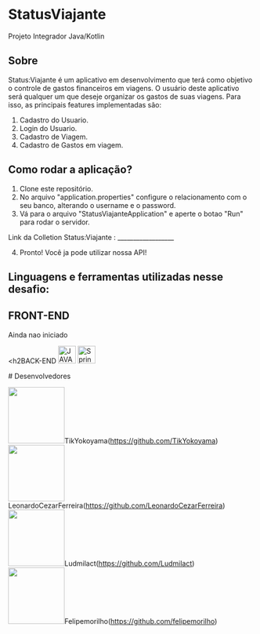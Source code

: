 # StatusViajante
Projeto Integrador Java/Kotlin

## Sobre
Status:Viajante é um aplicativo em desenvolvimento que terá como objetivo o controle de gastos financeiros em viagens. 
O usuário deste aplicativo será qualquer um que deseje organizar os gastos de suas viagens. Para isso, as principais features implementadas são:

1. Cadastro do Usuario.
2. Login do Usuario.
3. Cadastro de Viagem.
4. Cadastro de Gastos em viagem.

## Como rodar a aplicação?

1. Clone este repositório.
2. No arquivo "application.properties" configure o relacionamento com o seu banco, alterando o username e o password.
3. Vá para o arquivo "StatusViajanteApplication" e aperte o botao "Run" para rodar o servidor.

Link da Colletion Status:Viajante : __________________

4. Pronto! Você ja pode utilizar nossa API! 

## Linguagens e ferramentas utilizadas nesse desafio:
<div>
  <h2>FRONT-END</h2>
  <p>Ainda nao iniciado</p>
  
  <h2BACK-END</h2>
  <img src="http://dicasdejava.com.br/images/logo-java.png" alt="JAVA" width="36" height="36"/>
  <img src="https://pngset.com/images/spring-framework-logo-01-spring-boot-tennis-ball-sport-plant-symbol-transparent-png-1397241.png" alt="SpringBoote" width="36" height="36"/>
</div>
# Desenvolvedores

 <img src="https://avatars.githubusercontent.com/u/95004294?v=4" width=115>TikYokoyama(https://github.com/TikYokoyama)</br>
 <img src="https://avatars.githubusercontent.com/u/103533571?v=4" width=115>LeonardoCezarFerreira(https://github.com/LeonardoCezarFerreira)</br>
 <img src="https://avatars.githubusercontent.com/u/83282963?v=4" width=115>Ludmilact(https://github.com/Ludmilact)</br>
 <img src="https://avatars.githubusercontent.com/u/103529867?v=4" width=115>Felipemorilho(https://github.com/felipemorilho)</br>
